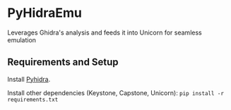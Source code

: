 # PyHidraEmu
Leverages Ghidra's analysis and feeds it into Unicorn for seamless emulation


## Requirements and Setup

Install [Pyhidra](https://github.com/dod-cyber-crime-center/pyhidra).

Install other dependencies (Keystone, Capstone, Unicorn):
`pip install -r requirements.txt`
